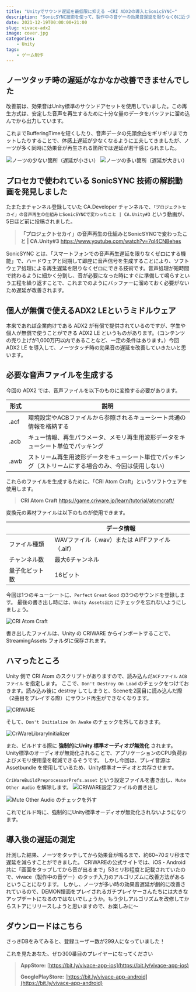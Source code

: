 ```yaml
---
title: "Unityでサウンド遅延を最低限に抑える ~CRI ADX2の導入とSonicSYNC~"
description: "SonicSYNC技術を使って、製作中の音ゲーの効果音遅延を限りなく0に近づけます。"
date: 2021-12-19T00:00:00+21:00
slug: vivace-adx2
image: cover.jpg
categories:
    - Unity
tags:
    - ゲーム制作
---
```


## ノーツタッチ時の遅延がなかなか改善できませんでした

改善前は、効果音はUnity標準のサウンドアセットを使用していました。この再生方式は、安定した音声を再生するために十分な量のデータをバッファに溜め込んでから出力しています。

これまでBufferingTimeを短くしたり、音声データの先頭余白をギリギリまでカットしたりすることで、体感上遅延が少なくなるように工夫してきましたが、ノーツが多く同時に効果音が再生される箇所では遅延が若干感じられました。

![ノーツの少ない箇所（遅延が小さい）](image_1.jpg)
![ノーツの多い箇所（遅延が大きい）](image_2.jpg)


## プロセカで使われている SonicSYNC 技術の解説動画を発見しました

たまたまチャンネル登録していた CA.Developer チャンネルで、`「プロジェクトセカイ」の音声再生の仕組みとSonicSYNCで変わったこと | CA.Unity#3` という動画が、5日ほど前に投稿されました。

> **「プロジェクトセカイ」の音声再生の仕組みとSonicSYNCで変わったこと | CA.Unity#3**
> https://www.youtube.com/watch?v=7ql4CNBehes

SonicSYNC とは、「スマートフォンでの音声再生遅延を限りなくゼロにする機能」で、ハードウェアと同期して即座に音声信号を生成することにより、ソフトウェア処理による再生遅延を限りなくゼロにできる技術です。音声処理が短時間で終わるように細かく分割し、音が必要になった時にすぐに準備して鳴らすという工程を繰り返すことで、これまでのようにバッファーに溜めておく必要がないため遅延が改善されます。


## 個人が無償で使えるADX2 LEというミドルウェア

本来であれば企業向けである ADX2 が有償で提供されているのですが、学生や個人が無償で使うことができる ADX2 LE というものがあります。（コンテンツの売り上げが1,000万円以内であることなど、一定の条件はあります。）今回 ADX2 LE を導入して、ノーツタッチ時の効果音の遅延を改善していきたいと思います。


## 必要な音声ファイルを生成する

今回の ADX2 では、音声ファイルを以下のものに変換する必要があります。

| 形式 | 説明 |
| ---- | ---- |
| .acf | 環境設定やACBファイルから参照されるキューシート共通の情報を格納する |
| .acb | キュー情報、再生パラメータ、メモリ再生用波形データをキューシート単位でパッキング |
| .awb | ストリーム再生用波形データをキューシート単位でパッキング（ストリームにする場合のみ、今回は使用しない） |

これらのファイルを生成するために、「CRI Atom Craft」というソフトウェアを使用します。
> **CRI Atom Craft**
> https://game.criware.jp/learn/tutorial/atomcraft/

変換元の素材ファイルは以下のものが使用できます。

| | データ情報 |
| ---- | ---- |
| ファイル種類 | WAVファイル（.wav）または AIFFファイル（.aif） |
| チャンネル数 | 最大6チャンネル |
| 量子化ビット数 | 16ビット |

今回は1つのキューシートに、`Perfect` `Great` `Good` の3つのサウンドを登録します。
最後の書き出し時には、`Unity Assets出力` にチェックを忘れないようにしましょう。

![CRI Atom Craft](image_3.png)

書き出したファイルは、Unity の CRIWARE からインポートすることで、StreamingAssets フォルダに保存されます。

## ハマったところ
Unity 側で CRI Atom のスクリプトがありますので、読み込んだ`ACFファイル` `ACBファイル` を指定します。
ここで、`Don't Destroy On Load` のチェックをつけておきます。読み込み後に destroy してしまうと、Sceneを2回目に読み込んだ際（2曲目をプレイする際）にサウンド再生ができなくなります。

![CRIWARE](image_4.jpg)

そして、`Don't Initialize On Awake` のチェックを外しておきます。

![CriWareLibraryInitializer](image_5.jpg)

また、ビルドする際に **強制的にUnity 標準オーディオが無効化** されます。
Unity標準のオーディオが無効化されることで、アプリケーションのCPU負荷およびメモリ使用量を軽減できるそうです。
しかし今回は、プレイ音源は Assetbundle を使用しているため、Unity標準オーディオと共存させます。

`CriWareBuildPreprocessorPrefs.asset` という設定ファイルを書き出し、`Mute Other Audio` を解除します。
![CRIWARE設定ファイルの書き出し](image_6.jpg)

![Mute Other Audio のチェックを外す](image_7.jpg)

これでビルド時に、強制的にUnity標準オーディオが無効化されないようになります。


## 導入後の遅延の測定

計測した結果、ノーツをタッチしてから効果音が鳴るまで、約60~70ミリ秒まで遅延を減らすことができました。
CRIWAREの公式サイトでは、iOS・Android共に「画面をタップしてから音が出るまで」53ミリ秒程度と記載されていたので、vivace（製作中の音ゲー）のタッチ入力のアルゴリズムに改善方法があるということになります。
しかし、ノーツが多い時の効果音遅延が劇的に改善されているので、DEMON譜面をプレイされるガチプレイヤーさんたちには大きなアップデートになるのではないでしょうか。もう少しアルゴリズムを改修してからストアにリリースしようと思いますので、お楽しみに〜


## ダウンロードはこちら

さっきDBをみてみると、登録ユーザー数が299人になっていました！

これを見たあなた、ぜひ300番目のプレイヤーになってください

> **AppStore:**
> [https://bit.ly/vivace-app-ios](https://bit.ly/vivace-app-ios)
>
> **GooglePlayStore:**
> [https://bit.ly/vivace-app-android](https://bit.ly/vivace-app-android)